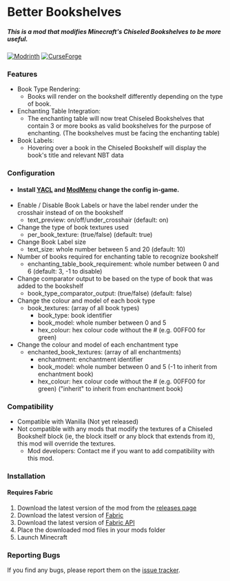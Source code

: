 Better Bookshelves
==================
##### This is a mod that modifies Minecraft's Chiseled Bookshelves to be more useful.

[![Modrinth](https://img.shields.io/modrinth/dt/betterbookshelves?color=00AF5C&label=downloads&logo=modrinth)](https://modrinth.com/mod/betterbookshelves)
[![CurseForge](https://cf.way2muchnoise.eu/full_693364_downloads.svg)](https://curseforge.com/minecraft/mc-mods/better-bookshelves)


### Features
* Book Type Rendering:
    * Books will render on the bookshelf differently depending on the type of book.
* Enchanting Table Integration:
    * The enchanting table will now treat Chiseled Bookshelves that contain 3 or more books as valid bookshelves for the purpose of enchanting. (The bookshelves must be facing the enchanting table)
* Book Labels:
    * Hovering over a book in the Chiseled Bookshelf will display the book's title and relevant NBT data

### Configuration
* #### Install [YACL](https://modrinth.com/mod/yacl) and [ModMenu](https://modrinth.com/mod/modmenu) change the config in-game.
* Enable / Disable Book Labels or have the label render under the crosshair instead of on the bookshelf
    * text_preview: on/off/under_crosshair (default: on)
* Change the type of book textures used
    * per_book_texture: (true/false) (default: true)
* Change Book Label size
    * text_size: whole number between 5 and 20 (default: 10)
* Number of books required for enchanting table to recognize bookshelf
    * enchanting_table_book_requirement: whole number between 0 and 6 (default: 3, -1 to disable)
* Change comparator output to be based on the type of book that was added to the bookshelf
    * book_type_comparator_output: (true/false) (default: false)
* Change the colour and model of each book type
    * book_textures: (array of all book types)
        * book_type: book identifier
        * book_model: whole number between 0 and 5
        * hex_colour: hex colour code without the # (e.g. 00FF00 for green)
* Change the colour and model of each enchantment type
    * enchanted_book_textures: (array of all enchantments)
        * enchantment: enchantment identifier
        * book_model: whole number between 0 and 5 (-1 to inherit from enchantment book)
        * hex_colour: hex colour code without the # (e.g. 00FF00 for green) ("inherit" to inherit from enchantment book)

### Compatibility
- Compatible with Wanilla (Not yet released)
- Not compatible with any mods that modify the textures of a Chiseled Bookshelf block (ie, the block itself or any block that extends from it), this mod will override the textures.
  - Mod developers: Contact me if you want to add compatibility with this mod.

### Installation
#### Requires Fabric
1. Download the latest version of the mod from the [releases page](https://modrinth.com/mod/betterbookshelves/versions)
2. Download the latest version of [Fabric](https://fabricmc.net/use/)
3. Download the latest version of [Fabric API](https://www.curseforge.com/minecraft/mc-mods/fabric-api)
4. Place the downloaded mod files in your mods folder
5. Launch Minecraft

### Reporting Bugs
If you find any bugs, please report them on the [issue tracker](https://github.com/Benjamin-Norton/BetterBookshelves/issues).
